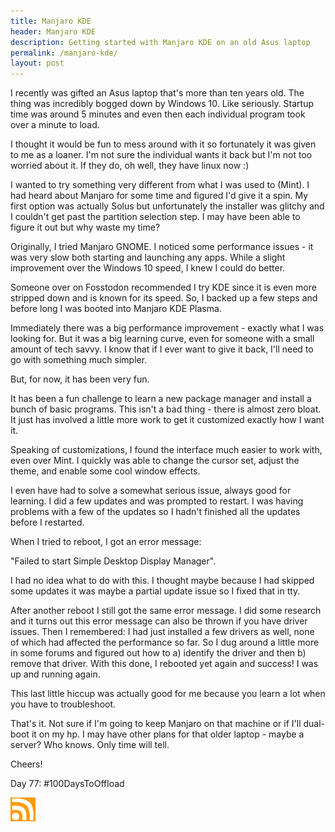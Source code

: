 ```yaml
---
title: Manjaro KDE
header: Manjaro KDE
description: Getting started with Manjaro KDE on an old Asus laptop
permalink: /manjaro-kde/
layout: post
---
```


I recently was gifted an Asus laptop that's more than ten years old. The thing was incredibly bogged down by Windows 10. Like seriously. Startup time was around 5 minutes and even then each individual program took over a minute to load.

I thought it would be fun to mess around with it so fortunately it was given to me as a loaner. I'm not sure the individual wants it back but I'm not too worried about it. If they do, oh well, they have linux now :)

I wanted to try something very different from what I was used to (Mint). I had heard about Manjaro for some time and figured I'd give it a spin. My first option was actually Solus but unfortunately the installer was glitchy and I couldn't get past the partition selection step. I may have been able to figure it out but why waste my time?

Originally, I tried Manjaro GNOME. I noticed some performance issues - it was very slow both starting and launching any apps. While a slight improvement over the Windows 10 speed, I knew I could do better.

Someone over on Fosstodon recommended I try KDE since it is even more stripped down and is known for its speed. So, I backed up a few steps and before long I was booted into Manjaro KDE Plasma.

Immediately there was a big performance improvement - exactly what I was looking for. But it was a big learning curve, even for someone with a small amount of tech savvy. I know that if I ever want to give it back, I'll need to go with something much simpler.

But, for now, it has been very fun.

It has been a fun challenge to learn a new package manager and install a bunch of basic programs. This isn't a bad thing - there is almost zero bloat. It just has involved a little more work to get it customized exactly how I want it.

Speaking of customizations, I found the interface much easier to work with, even over Mint. I quickly was able to change the cursor set, adjust the theme, and enable some cool window effects.

I even have had to solve a somewhat serious issue, always good for learning. I did a few updates and was prompted to restart. I was having problems with a few of the updates so I hadn't finished all the updates before I restarted.

When I tried to reboot, I got an error message:

"Failed to start Simple Desktop Display Manager".

I had no idea what to do with this. I thought maybe because I had skipped some updates it was maybe a partial update issue so I fixed that in tty.

After another reboot I still got the same error message. I did some research and it turns out this error message can also be thrown if you have driver issues. Then I remembered: I had just installed a few drivers as well, none of which had affected the performance so far. So I dug around a little more in some forums and figured out how to a) identify the driver and then b) remove that driver. With this done, I rebooted yet again and success! I was up and running again.

This last little hiccup was actually good for me because you learn a lot when you have to troubleshoot.

That's it. Not sure if I'm going to keep Manjaro on that machine or if I'll dual-boot it on my hp. I may have other plans for that older laptop - maybe a server? Who knows. Only time will tell.

Cheers!

Day 77: #100DaysToOffload

<a href="https://rmooreblog.netlify.app/feed.xml"><img src="/assets/images/rss_feed.jpg" style="opacity:1;" width="40"/></a>
